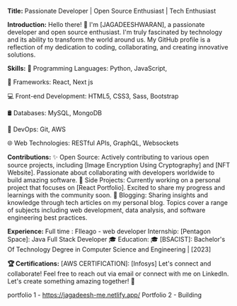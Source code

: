 **Title:** Passionate Developer | Open Source Enthusiast | Tech Enthusiast

**Introduction:**
Hello there! 👋 I'm [JAGADEESHWARAN], a passionate developer and open source enthusiast.
I'm truly fascinated by technology and its ability to transform the world around us. 
My GitHub profile is a reflection of my dedication to coding, collaborating, and creating innovative solutions.

**Skills:**
🚀 Programming Languages: Python, JavaScript,

🔧 Frameworks: React, Next js

💻 Front-end Development: HTML5, CSS3, Sass, Bootstrap

🛢️ Databases: MySQL, MongoDB

🧪 DevOps: Git, AWS

🌐 Web Technologies: RESTful APIs, GraphQL, Websockets


**Contributions:**
✨ Open Source: Actively contributing to various open source projects, including [Image Encryption Using Cryptography] and [NFT Website]. Passionate about collaborating with developers worldwide to build amazing software.
🌟 Side Projects: Currently working on a personal project that focuses on [React Portfolio]. Excited to share my progress and learnings with the community soon.
💬 Blogging: Sharing insights and knowledge through tech articles on my personal blog. Topics cover a range of subjects including web development, data analysis, and software engineering best practices.

**Experience:**
Full time : FIleago - web developer
Internship:
[Pentagon Space]: Java Full Stack Developer 
🎓 Education:
🎓 [BSACIST]: Bachelor's Of Technology Degree in Computer Science and Engineering | [2023]

**🏆 Certifications:**
[AWS CERTIFICATION]: [Infosys]
Let's connect and collaborate! Feel free to reach out via email or connect with me on LinkedIn. Let's create something amazing together! 🚀


portfolio 1 - https://jagadeesh-me.netlify.app/
Portfolio 2 - Building

